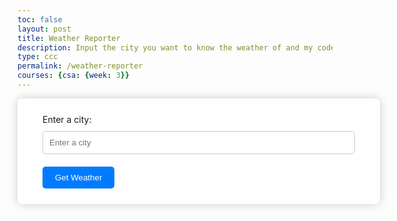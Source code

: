 ```yaml
---
toc: false
layout: post
title: Weather Reporter
description: Input the city you want to know the weather of and my code will give the weather. 
type: ccc
permalink: /weather-reporter
courses: {csa: {week: 3}}
---
```


<style>
    .weather-container {
        background: rgba(255, 255, 255, 0.8);
        padding: 25px 40px;
        border-radius: 8px;
        box-shadow: 0 0 15px rgba(0, 0, 0, 0.2);
        width: 100%;
        max-width: 500px;
    }
    button {
        margin-top: 20px;
        padding: 10px 20px;
        border: none;
        background: #007BFF;
        color: #fff;
        border-radius: 5px;
        cursor: pointer;
        transition: background 0.3s;
    }
    button:hover {
        background: #0056b3;
    }
    h2 {
        font-weight: 500;
    }
    p {
        font-size: 1.1em;
        margin: 5px 0;
    }
    #weather-data img {
        width: 50px;
        vertical-align: middle;
    }
</style>
<div class="weather-container">
    <label for="location">Enter a city:</label>
    <input type="text" id="location" placeholder="Enter a city" style="width: 100%; padding: 10px; margin-top: 10px; border-radius: 5px; border: 1px solid #ccc;">
    <button onclick="fetchWeather()">Get Weather</button>
    <div id="weather-data"></div>
</div>

<script>
    function getWeatherEmoji(description) {
        if (description.includes("rain")) return "☔️";
        if (description.includes("cloud")) return "☁️";
        if (description.includes("sun")) return "☀️";
        if (description.includes("snow")) return "❄️";
        return "🌤"; // default emoji
    }

    function fetchWeather() {
        const locationInput = document.getElementById("location");
        const location = locationInput.value.trim();

        if (!location) {
            alert("Please enter a city.");
            return;
        }

        const apiKey = "2f154dace08459a35fe9522ff7de936d";
        const apiUrl = `https://api.openweathermap.org/data/2.5/weather?q=${location}&appid=${apiKey}`;

        fetch(apiUrl)
            .then(response => response.json())
            .then(data => {
                if (data.sys) {
                    const weatherContainer = document.getElementById("weather-data");
                    const emoji = getWeatherEmoji(data.weather[0].description);
                    weatherContainer.innerHTML = `
                        <br>
                        <h2>Weather in ${data.name}, ${data.sys.country} ${emoji}</h2>
                        <p>Temperature: ${(((data.main.temp - 273.15) * (9 / 5)) + 32).toFixed(2)}°F</p>
                        <p>Description: ${data.weather[0].description}</p>
                        <p>Humidity: ${data.main.humidity}%</p>
                        <p>Wind Speed: ${data.wind.speed} m/s</p>
                    `;
                } else {
                    console.error("Error fetching weather data: Country information not available.");
                }
            })
            .catch(error => {
                console.error("Error fetching weather data:", error);
            });
    }
</script>
